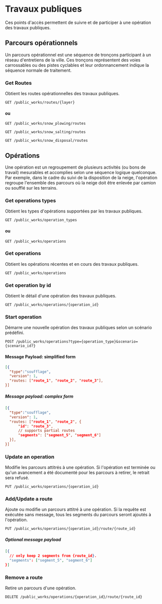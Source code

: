 # Travaux publiques

Ces points d'accès permettent de suivre et de participer à une opération des travaux publiques.

## Parcours opérationnels

Un parcours opérationnel est une séquence de tronçons participant à un réseau d'entretiens de la ville.
Ces tronçons représentent des voies carrossables ou des pistes cyclables et leur ordonnancement indique
la séquence normale de traitement.

### Get Routes

Obtient les routes opérationnelles des travaux publiques.

```endpoint
GET /public_works/routes/{layer}
```

#### ou

```endpoint
GET /public_works/snow_plowing/routes
```

```endpoint
GET /public_works/snow_salting/routes
```

```endpoint
GET /public_works/snow_disposal/routes
```

## Opérations

Une opération est un regroupement de plusieurs activités (ou bons de travail) mesurables et accomplies
selon une séquence logique quelconque. Par exemple, dans le cadre du suivi de la disposition de la neige,
l'opération regroupe l'ensemble des parcours où la neige doit être enlevée par camion ou soufflé sur les
terrains.

### Get operations types

Obtient les types d'opérations supportées par les travaux publiques.

```endpoint
GET /public_works/operation_types
```

#### ou

```endpoint
GET /public_works/operations
```

### Get operations

Obtient les opérations récentes et en cours des travaux publiques.

```endpoint
GET /public_works/operations
```

### Get operation by id

Obtient le détail d'une opération des travaux publiques.

```endpoint
GET /public_works/operations/{operation_id}
```

### Start operation

Démarre une nouvelle opération des travaux publiques selon un scénario prédéfini.

```endpoint
POST /public_works/operations?type={operation_type}&scenario={scenario_id?}
```

#### Message Payload: simplified form

```json
[{
  "type":"soufflage",
  "version": 1,
  "routes: ["route_1", "route_2", "route_3"],
}]
```

##### Message payload: complex form

```json
[{
  "type":"soufflage",
  "version": 1,
  "routes: ["route_1", "route_2", {
      "id": "route_3",
      // supports partial routes
      "segments": ["segment_5", "segment_6"]
  }],
}]
```

### Update an operation

Modifie les parcours attitrés à une opération. Si l'opération est terminée ou qu'un avancement a été
documenté pour les parcours à retirer, le retrait sera refusé.

```endpoint
PUT /public_works/operations/{operation_id}
```

### Add/Update a route

Ajoute ou modifie un parcours attitré à une opération.
Si la requête est exécutée sans message, tous les segments du parcours seront
ajoutés à l'opération.

```endpoint
PUT /public_works/operations/{operation_id}/route/{route_id}
```

##### Optional message payload

```json
[{
  // only keep 2 segments from {route_id}.
  "segments": ["segment_5", "segment_6"]
}]
```

### Remove a route

Retire un parcours d'une opération.

```endpoint
DELETE /public_works/operations/{operation_id}/route/{route_id}
```
